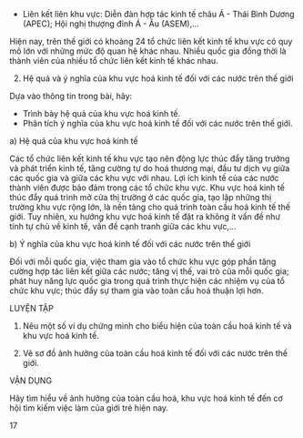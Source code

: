 - Liên kết liên khu vực: Diễn đàn hợp tác kinh tế châu Á - Thái Bình Dương (APEC); Hội nghị thượng đỉnh Á - Âu (ASEM),...

Hiện nay, trên thế giới có khoảng 24 tổ chức liên kết kinh tế khu vực có quy mô lớn với những mức độ quan hệ khác nhau. Nhiều quốc gia đồng thời là thành viên của nhiều tổ chức liên kết kinh tế khác nhau.

2. Hệ quả và ý nghĩa của khu vực hoá kinh tế đối với các nước trên thế giới

Dựa vào thông tin trong bài, hãy:
- Trình bày hệ quả của khu vực hoá kinh tế.
- Phân tích ý nghĩa của khu vực hoá kinh tế đối với các nước trên thế giới.

a) Hệ quả của khu vực hoá kinh tế

Các tổ chức liên kết kinh tế khu vực tạo nên động lực thúc đẩy tăng trưởng và phát triển kinh tế, tăng cường tự do hoá thương mại, đầu tư dịch vụ giữa các quốc gia và giữa các khu vực với nhau. Lợi ích kinh tế của các nước thành viên được bảo đảm trong các tổ chức khu vực. Khu vực hoá kinh tế thúc đẩy quá trình mở cửa thị trường ở các quốc gia, tạo lập những thị trường khu vực rộng lớn, là nền tảng cho quá trình toàn cầu hoá kinh tế thế giới. Tuy nhiên, xu hướng khu vực hoá kinh tế đặt ra không ít vấn đề như tính tự chủ về kinh tế, vấn đề cạnh tranh giữa các khu vực,...

b) Ý nghĩa của khu vực hoá kinh tế đối với các nước trên thế giới

Đối với mỗi quốc gia, việc tham gia vào tổ chức khu vực góp phần tăng cường hợp tác liên kết giữa các nước; tăng vị thế, vai trò của mỗi quốc gia; phát huy năng lực quốc gia trong quá trình thực hiện các nhiệm vụ của tổ chức khu vực; thúc đẩy sự tham gia vào toàn cầu hoá thuận lợi hơn.

LUYỆN TẬP

1. Nêu một số ví dụ chứng minh cho biểu hiện của toàn cầu hoá kinh tế và khu vực hoá kinh tế.

2. Vẽ sơ đồ ảnh hưởng của toàn cầu hoá kinh tế đối với các nước trên thế giới.

VẬN DỤNG

Hãy tìm hiểu về ảnh hưởng của toàn cầu hoá, khu vực hoá kinh tế đến cơ hội tìm kiếm việc làm của giới trẻ hiện nay.

17